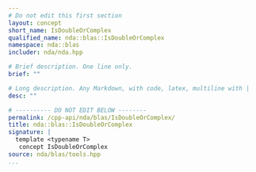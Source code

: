 ```yaml
---
# Do not edit this first section
layout: concept
short_name: IsDoubleOrComplex
qualified_name: nda::blas::IsDoubleOrComplex
namespace: nda::blas
includer: nda/nda.hpp

# Brief description. One line only.
brief: ""

# Long description. Any Markdown, with code, latex, multiline with |
desc: ""

# ---------- DO NOT EDIT BELOW --------
permalink: /cpp-api/nda/blas/IsDoubleOrComplex/
title: nda::blas::IsDoubleOrComplex
signature: |
  template <typename T>
   concept IsDoubleOrComplex
source: nda/blas/tools.hpp
...
```


